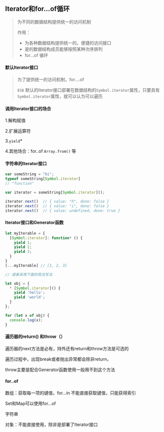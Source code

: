 ## Iterator和for...of循环

> 为不同的数据结构提供统一的访问机制
>
> 作用：
>
> - 为各种数据结构提供统一的，便捷的访问接口
> - 是的数据结构成员能够按照某种次序排列
> - for...of 循环

#### 默认Iterator接口

> 为了提供统一的访问机制，for....of
>
> `ES6` 默认的Iterator接口部署在数据结构的`Symbol.iterator`属性，只要具有`Symbol.iterator`属性，就可以认为可以遍历

#### 调用Iterator接口的场合

1.解构赋值

2.扩展运算符

3.`yield`*

4.其他场合：for..of `Array.from()` 等

#### 字符串的Iterator接口

```javascript
var someString = "hi";
typeof someString[Symbol.iterator]
// "function"

var iterator = someString[Symbol.iterator]();

iterator.next()  // { value: "h", done: false }
iterator.next()  // { value: "i", done: false }
iterator.next()  // { value: undefined, done: true }
```

#### Iterator接口和Generator函数

```javascript
let myIterable = {
  [Symbol.iterator]: function* () {
    yield 1;
    yield 2;
    yield 3;
  }
}
[...myIterable] // [1, 2, 3]

// 或者采用下面的简洁写法

let obj = {
  * [Symbol.iterator]() {
    yield 'hello';
    yield 'world';
  }
};

for (let x of obj) {
  console.log(x);
}
```

#### 遍历器的return() 和throw（）

遍历器的next方法是必有，持外还有return和throw方法是可选的

遍历过程中，出现break或者抛出异常都会除非return，

throw主要是配合Generator函数使用一般用不到这个方法

#### for..of

数组：获取每一项的键值，for...in 不能直接获取键值，只能获得索引

Set和Map可以使用for...of

字符串

对象：不能直接使用，除非是部署了Iterator接口